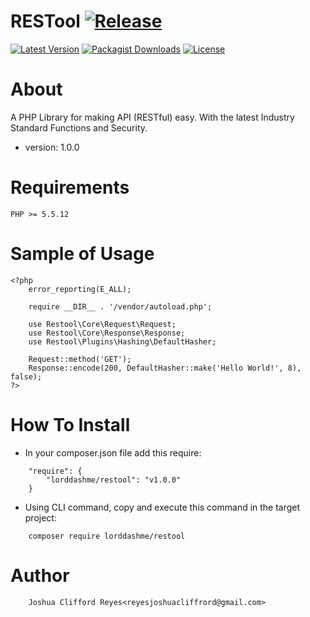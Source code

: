 
# RESTool [![Release](https://img.shields.io/github/release/lorddashme/restool.svg?colorB=e50000)](https://github.com/LordDashMe/restool/releases) 

[![Latest Version](https://img.shields.io/packagist/v/lorddashme/restool.svg?colorB=00e500)](https://packagist.org/packages/lorddashme/restool) [![Packagist Downloads](https://img.shields.io/packagist/dt/lorddashme/restool.svg?colorB=00e500)](https://packagist.org/packages/lorddashme/restool/stats) [![License](https://img.shields.io/packagist/l/lorddashme/restool.svg)](https://packagist.org/l/lorddashme/restool) 



# About
A PHP Library for making API (RESTful) easy. With the latest Industry Standard Functions and Security.
* version: 1.0.0

# Requirements
```
PHP >= 5.5.12
```

# Sample of Usage
```
<?php
	error_reporting(E_ALL);

	require __DIR__ . '/vendor/autoload.php';

	use Restool\Core\Request\Request;
	use Restool\Core\Response\Response;
	use Restool\Plugins\Hashing\DefaultHasher;

	Request::method('GET');
	Response::encode(200, DefaultHasher::make('Hello World!', 8), false);
?>
```

# How To Install
* In your composer.json file add this require:

```
	"require": {
        "lorddashme/restool": "v1.0.0"
	}
```

* Using CLI command, copy and execute this command in the target project:
```
	composer require lorddashme/restool
```

# Author
```
	Joshua Clifford Reyes<reyesjoshuacliffrord@gmail.com>
```
